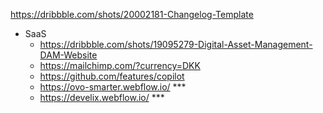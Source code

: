 https://dribbble.com/shots/20002181-Changelog-Template

- SaaS
    - https://dribbble.com/shots/19095279-Digital-Asset-Management-DAM-Website
    - https://mailchimp.com/?currency=DKK
    - https://github.com/features/copilot
    - https://ovo-smarter.webflow.io/ ***
    - https://develix.webflow.io/ ***